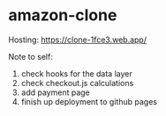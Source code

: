 # amazon-clone
Hosting: https://clone-1fce3.web.app/

Note to self:
1) check hooks for the data layer
2) check checkout.js calculations
3) add payment page
4) finish up deployment to github pages
